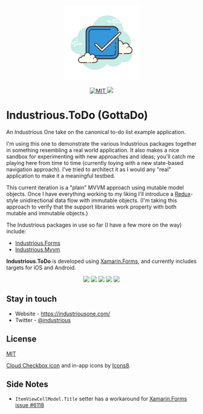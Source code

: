 <p align="center">
  <a href="https://premake.github.io/" target="blank"><img src="Assets/icons8-checkmark.svg" height="200" width="200" alt="Industrious.ToDo" /></a>
</p>

<p align="center">
	<a href="https://opensource.org/licenses/MIT" target="_blank">
        <img src="https://img.shields.io/github/license/industriousone/industrious-todo" alt="MIT" />
    </a>
    <a href="https://twitter.com/industrious" target="_blank">
        <img src="https://img.shields.io/twitter/follow/industrious.svg?style=social&label=Follow">
    </a>
</p>

# Industrious.ToDo (GottaDo)

An Industrious One take on the canonical to-do list example application.

I'm using this one to demonstrate the various Industrious packages together in something resembling a real world application. It also makes a nice sandbox for experimenting with new approaches and ideas; you'll catch me playing here from time to time (currently toying with a new state-based navigation approach). I've tried to architect it as I would any "real" application to make it a meaningful testbed.

This current iteration is a "plain" MVVM approach using mutable model objects. Once I have everything working to my liking I'll introduce a [Redux](https://redux.js.org)-style unidirectional data flow with immutable objects. (I'm taking this approach to verify that the support libraries work property with both mutable and immutable objects.)

The Industrious packages in use so far (I have a few more on the way) include:

- [Industrious.Forms](https://github.com/industriousone/industrious-forms)
- [Industrious.Mvvm](https://github.com/industriousone/industrious-mvvm)

**Industrious.ToDo** is developed using [Xamarin.Forms](https://docs.microsoft.com/en-us/xamarin/xamarin-forms/), and currently includes targets for iOS and Android.

<p align="center">
  <a href="Assets/ios-phone-list.png"><img src="Assets/ios-phone-list.png?raw=true" width="180"></a>
  <a href="Assets/ios-phone-edit.png"><img src="Assets/ios-phone-edit.png?raw=true" width="180"></a>
  <a href="Assets/android-phone-list.png"><img src="Assets/android-phone-list.png?raw=true" width="180"></a>
  <a href="Assets/android-phone-edit.png"><img src="Assets/android-phone-edit.png?raw=true" width="180"></a>
  <a href="Assets/ios-tablet.png"><img src="Assets/ios-tablet.png?raw=true" width="480"></a>
</p>

## Stay in touch

- Website - https://industriousone.com/
- Twitter - [@industrious](https://twitter.com/industrious)

## License

[MIT](https://opensource.org/licenses/MIT)

[Cloud Checkbox icon](https://icons8.com/icon/110574/checked-checkbox) and in-app icons by [Icons8](https://icons8.com).

## Side Notes

- `ItemViewCellModel.Title` setter has a workaround for [Xamarin.Forms issue #6118](https://github.com/xamarin/xamarin-macios/issues/6118)
